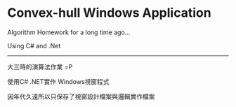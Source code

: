 # Convex-hull Windows Application

Algorithm Homework for a long time ago...

Using C# and .Net

---

大三時的演算法作業 =P

使用C# .NET實作 Windows視窗程式

因年代久遠所以只保存了視窗設計檔案與邏輯實作檔案
